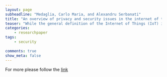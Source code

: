 ```yaml
---
layout: page
subheadline: "Medaglia, Carlo Maria, and Alexandru Serbanati"
title: "An overview of privacy and security issues in the internet of things"
teaser: "While the general definition of the Internet of Things (IoT) is almost mature, roughly defining it as an information network connecting virtual and physical objects, there is a consistent lack of consensus around technical and regulatory solutions. There is no doubt, though, that the new paradigm will bring forward a completely new host of issues because of its deep impact on all aspects of human life. In this work, the authors outline the current technological and technical trends and their impacts on the security, privacy, and governance. The work is split into short- and long-term analysis where the former is focused on already or soon available technology, while the latter is based on vision concepts. Also, an overview of the vision of the European Commission on this topic will be provided."
categories:
    - researchpaper  
tags:
    - security
      
comments: true
show_meta: false
---
```



For more please follow the [link](http://link.springer.com/chapter/10.1007/978-1-4419-1674-7_38)